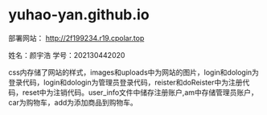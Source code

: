 # yuhao-yan.github.io

部署网站：			http://2f199234.r19.cpolar.top

姓名：颜宇浩
学号：202130442020

css内存储了网站的样式，images和uploads中为网站的图片，login和dologin为登录代码，login和dologin为管理员登录代码，reister和doReister中为注册代码，reset中为注销代码。user_info文件中储存注册账户,am中存储管理员账户，car为购物车，add为添加商品到购物车。
